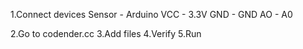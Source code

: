 1.Connect devices
Sensor - Arduino
VCC  - 	 3.3V
GND  - 	 GND
AO  - 	 A0

2.Go to codender.cc
3.Add files
4.Verify
5.Run